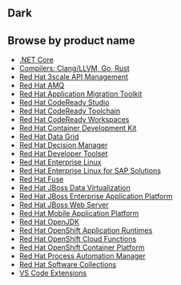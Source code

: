 <h2 class="rhddx-m-dark">Dark</h2>

<div class="component pf-c-content rhd-c-all-products-list dark">
  <div class="pf-l-grid pf-m-gutter">
    <div class="pf-l-grid__item">
      <h2 class="pf-c-title">Browse by product name</h2>
    </div>
  </div>
  <ul>
    <li><a href="#">.NET Core</a></li>
    <li><a href="#">Compilers: Clang/LLVM, Go, Rust</a></li>
    <li><a href="#">Red Hat 3scale API Management</a></li>
    <li><a href="#">Red Hat AMQ</a></li>
    <li><a href="#">Red Hat Application Migration Toolkit</a></li>
    <li><a href="#">Red Hat CodeReady Studio</a></li>
    <li><a href="#">Red Hat CodeReady Toolchain</a></li>
    <li><a href="#">Red Hat CodeReady Workspaces</a></li>
    <li><a href="#">Red Hat Container Development Kit</a></li>
    <li><a href="#">Red Hat Data Grid</a></li>
    <li><a href="#">Red Hat Decision Manager</a></li>
    <li><a href="#">Red Hat Developer Toolset</a></li>
    <li><a href="#">Red Hat Enterprise Linux</a></li>
    <li><a href="#">Red Hat Enterprise Linux for SAP Solutions</a></li>
    <li><a href="#">Red Hat Fuse</a></li>
    <li><a href="#">Red Hat JBoss Data Virtualization</a></li>
    <li><a href="#">Red Hat JBoss Enterprise Application Platform</a></li>
    <li><a href="#">Red Hat JBoss Web Server</a></li>
    <li><a href="#">Red Hat Mobile Application Platform</a></li>
    <li><a href="#">Red Hat OpenJDK</a></li>
    <li><a href="#">Red Hat OpenShift Application Runtimes</a></li>
    <li><a href="#">Red Hat OpenShift Cloud Functions</a></li>
    <li><a href="#">Red Hat OpenShift Container Platform</a></li>
    <li><a href="#">Red Hat Process Automation Manager</a></li>
    <li><a href="#">Red Hat Software Collections</a></li>
    <li><a href="#">VS Code Extensions</a></li>
  </ul>
</div>
